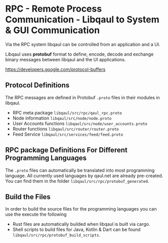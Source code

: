 # RPC - Remote Process Communication - Libqaul to System & GUI Communication

Via the RPC system libqaul can be controlled from an application and a UI.

Libqaul uses **protobuf** format to define, encode, decode and exchange binary 
messages between libqaul and the UI applications.

https://developers.google.com/protocol-buffers


## Protocol Definitions

The RPC messages are defined in Protobuf `.proto` files in their modules in libqaul.

* RPC meta package `libqaul/src/rpc/qaul_rpc.proto`
* Node information `libqaul/src/node/node.proto`
* User Accounts functions `libqaul/src/node/user_accounts.proto`
* Router functions `libqaul/src/router/router.proto`
* Feed Service `libqaul/src/services/feed/feed.proto`


## RPC package Definitions For Different Programming Languages

The `.proto` files can automatically be translated into most programming language.
All currently used languages by qaul.net are already pre-created.
You can find them in the folder `libqaul/src/rpc/protobuf_generated`.


## Build the Files

In order to build the source files for the programming languages you can use the execute the following

* Rust files are automatically builded when libqaul is built via cargo.
* Shell scripts to build files for Java, Kotlin & Dart can be found `libqaul/src/rpc/protobuf_build_scripts`.
